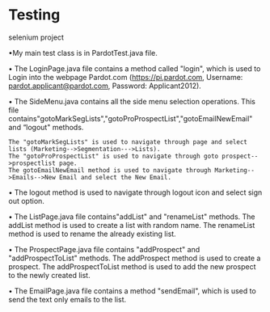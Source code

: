# Testing
selenium project



•My main test class is in PardotTest.java file.

•	The LoginPage.java file contains a method called "login", which is used to Login into the webpage Pardot.com (https://pi.pardot.com, Username: pardot.applicant@pardot.com, Password: Applicant2012).

•	The SideMenu.java contains all the side menu selection operations. This file contains"gotoMarkSegLists","gotoProProspectList","gotoEmailNewEmail" and “logout" methods.

	The "gotoMarkSegLists" is used to navigate through page and select lists (Marketing-->Segmentation--->Lists). 
	The "gotoProProspectList" is used to navigate through goto prospect-->prospectlist page. 
	The gotoEmailNewEmail method is used to navigate through Marketing-->Emails-->New Email and select the New Email.

•	The logout method is used to navigate through logout icon and select sign out option.

•	The ListPage.java file contains"addList" and "renameList" methods. The addList method is used to create a list with random name. The renameList method is used to rename the already existing list.


•	The ProspectPage.java file contains "addProspect" and "addProspectToList" methods. The addProspect method is used to create a prospect. The addProspectToList method is used to add the new prospect to the newly created list.


•	The EmailPage.java file contains a method "sendEmail", which is used to send the text only emails to the list.

 



